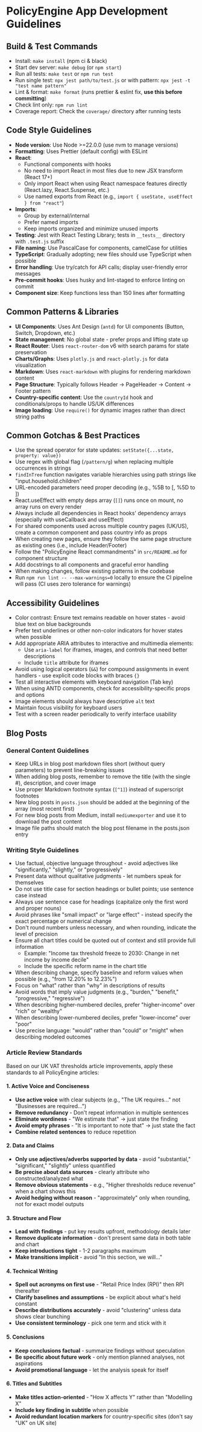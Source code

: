 # PolicyEngine App Development Guidelines

## Build & Test Commands

- Install: `make install` (npm ci & black)
- Start dev server: `make debug` (or `npm start`)
- Run all tests: `make test` or `npm run test`
- Run single test: `npx jest path/to/test.js` or with pattern: `npx jest -t "test name pattern"`
- Lint & format: `make format` (runs prettier & eslint fix, **use this before committing**)
- Check lint only: `npm run lint`
- Coverage report: Check the `coverage/` directory after running tests

## Code Style Guidelines

- **Node version**: Use Node >=22.0.0 (use nvm to manage versions)
- **Formatting**: Uses Prettier (default config) with ESLint
- **React**:
  - Functional components with hooks
  - No need to import React in most files due to new JSX transform (React 17+)
  - Only import React when using React namespace features directly (React.lazy, React.Suspense, etc.)
  - Use named exports from React (e.g., `import { useState, useEffect } from "react"`)
- **Imports**:
  - Group by external/internal
  - Prefer named imports
  - Keep imports organized and minimize unused imports
- **Testing**: Jest with React Testing Library; tests in `__tests__` directory with `.test.js` suffix
- **File naming**: Use PascalCase for components, camelCase for utilities
- **TypeScript**: Gradually adopting; new files should use TypeScript when possible
- **Error handling**: Use try/catch for API calls; display user-friendly error messages
- **Pre-commit hooks**: Uses husky and lint-staged to enforce linting on commit
- **Component size**: Keep functions less than 150 lines after formatting

## Common Patterns & Libraries

- **UI Components**: Uses Ant Design (`antd`) for UI components (Button, Switch, Dropdown, etc.)
- **State management**: No global state - prefer props and lifting state up
- **React Router**: Uses `react-router-dom` v6 with search params for state preservation
- **Charts/Graphs**: Uses `plotly.js` and `react-plotly.js` for data visualization
- **Markdown**: Uses `react-markdown` with plugins for rendering markdown content
- **Page Structure**: Typically follows Header -> PageHeader -> Content -> Footer pattern
- **Country-specific content**: Use the `countryId` hook and conditionals/props to handle US/UK differences
- **Image loading**: Use `require()` for dynamic images rather than direct string paths

## Common Gotchas & Best Practices

- Use the spread operator for state updates: `setState({...state, property: value})`
- Use regex with global flag (`/pattern/g`) when replacing multiple occurrences in strings
- `findInTree` function navigates variable hierarchies using path strings like "input.household.children"
- URL-encoded parameters need proper decoding (e.g., %5B to [, %5D to ])
- React.useEffect with empty deps array (`[]`) runs once on mount, no array runs on every render
- Always include all dependencies in React hooks' dependency arrays (especially with useCallback and useEffect)
- For shared components used across multiple country pages (UK/US), create a common component and pass country info as props
- When creating new pages, ensure they follow the same page structure as existing ones (i.e., include Header/Footer)
- Follow the "PolicyEngine React commandments" in `src/README.md` for component structure
- Add docstrings to all components and graceful error handling
- When making changes, follow existing patterns in the codebase
- Run `npm run lint -- --max-warnings=0` locally to ensure the CI pipeline will pass (CI uses zero tolerance for warnings)

## Accessibility Guidelines

- Color contrast: Ensure text remains readable on hover states - avoid blue text on blue backgrounds
- Prefer text underlines or other non-color indicators for hover states when possible
- Add appropriate ARIA attributes to interactive and multimedia elements:
  - Use `aria-label` for iframes, images, and controls that need better descriptions
  - Include `title` attribute for iframes
- Avoid using logical operators (`&&`) for compound assignments in event handlers - use explicit code blocks with braces `{}`
- Test all interactive elements with keyboard navigation (Tab key)
- When using ANTD components, check for accessibility-specific props and options
- Image elements should always have descriptive `alt` text
- Maintain focus visibility for keyboard users
- Test with a screen reader periodically to verify interface usability

## Blog Posts

### General Content Guidelines

- Keep URLs in blog post markdown files short (without query parameters) to prevent line-breaking issues
- When adding blog posts, remember to remove the title (with the single #), description, and cover image
- Use proper Markdown footnote syntax (`[^1]`) instead of superscript footnotes
- New blog posts in `posts.json` should be added at the beginning of the array (most recent first)
- For new blog posts from Medium, install `mediumexporter` and use it to download the post content
- Image file paths should match the blog post filename in the posts.json entry

### Writing Style Guidelines

- Use factual, objective language throughout - avoid adjectives like "significantly," "slightly," or "progressively"
- Present data without qualitative judgments - let numbers speak for themselves
- Do not use title case for section headings or bullet points; use sentence case instead
- Always use sentence case for headings (capitalize only the first word and proper nouns)
- Avoid phrases like "small impact" or "large effect" - instead specify the exact percentage or numerical change
- Don't round numbers unless necessary, and when rounding, indicate the level of precision
- Ensure all chart titles could be quoted out of context and still provide full information
  - Example: "Income tax threshold freeze to 2030: Change in net income by income decile"
  - Include the specific reform name in the chart title
- When describing change, specify baseline and reform values when possible (e.g., "from 12.20% to 12.23%")
- Focus on "what" rather than "why" in descriptions of results
- Avoid words that imply value judgments (e.g., "burden," "benefit," "progressive," "regressive")
- When describing higher-numbered deciles, prefer "higher-income" over "rich" or "wealthy"
- When describing lower-numbered deciles, prefer "lower-income" over "poor"
- Use precise language: "would" rather than "could" or "might" when describing modeled outcomes

### Article Review Standards

Based on our UK VAT thresholds article improvements, apply these standards to all PolicyEngine articles:

#### 1. Active Voice and Conciseness
- **Use active voice** with clear subjects (e.g., "The UK requires..." not "Businesses are required...")
- **Remove redundancy** - Don't repeat information in multiple sentences
- **Eliminate wordiness** - "We estimate that" → just state the finding
- **Avoid empty phrases** - "It is important to note that" → just state the fact
- **Combine related sentences** to reduce repetition

#### 2. Data and Claims
- **Only use adjectives/adverbs supported by data** - avoid "substantial," "significant," "slightly" unless quantified
- **Be precise about data sources** - clearly attribute who constructed/analyzed what
- **Remove obvious statements** - e.g., "Higher thresholds reduce revenue" when a chart shows this
- **Avoid hedging without reason** - "approximately" only when rounding, not for exact model outputs

#### 3. Structure and Flow
- **Lead with findings** - put key results upfront, methodology details later
- **Remove duplicate information** - don't present same data in both table and chart
- **Keep introductions tight** - 1-2 paragraphs maximum
- **Make transitions implicit** - avoid "In this section, we will..."

#### 4. Technical Writing
- **Spell out acronyms on first use** - "Retail Price Index (RPI)" then RPI thereafter
- **Clarify baselines and assumptions** - be explicit about what's held constant
- **Describe distributions accurately** - avoid "clustering" unless data shows clear bunching
- **Use consistent terminology** - pick one term and stick with it

#### 5. Conclusions
- **Keep conclusions factual** - summarize findings without speculation
- **Be specific about future work** - only mention planned analyses, not aspirations
- **Avoid promotional language** - let the analysis speak for itself

#### 6. Titles and Subtitles
- **Make titles action-oriented** - "How X affects Y" rather than "Modelling X"
- **Include key finding in subtitle** when possible
- **Avoid redundant location markers** for country-specific sites (don't say "UK" on UK site)
